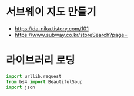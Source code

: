 # 서브웨이 지도 만들기
- https://da-nika.tistory.com/101
- https://www.subway.co.kr/storeSearch?page=

# 라이브러리 로딩
```python
import urllib.request
from bs4 import BeautifulSoup
import json

```
